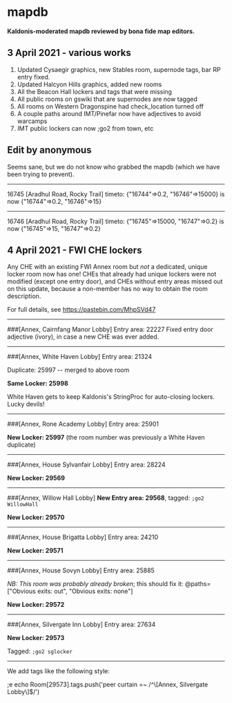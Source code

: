 # mapdb
**Kaldonis-moderated mapdb reviewed by bona fide map editors.**

## 3 April 2021 - various works
1) Updated Cysaegir graphics, new Stables room, supernode tags, bar RP entry fixed.
2) Updated Halcyon Hills graphics, added new rooms
3) All the Beacon Hall lockers and tags that were missing
4) All public rooms on gswiki that are supernodes are now tagged
5) All rooms on Western Dragonspine had check_location turned off
6) A couple paths around IMT/Pinefar now have adjectives to avoid warcamps
7) IMT public lockers can now ;go2 from town, etc

## Edit by anonymous
Seems sane, but we do not know who grabbed the mapdb (which we have been trying to prevent). 
___
16745 [Aradhul Road, Rocky Trail]
timeto: {"16744"=>0.2, "16746"=>15000} is now {"16744"=>0.2, "16746"=>15}
___
16746 [Aradhul Road, Rocky Trail]
timeto: {"16745"=>15000, "16747"=>0.2} is now {"16745"=>15, "16747"=>0.2}

## 4 April 2021 - FWI CHE lockers
Any CHE with an existing FWI Annex room but *not* a dedicated, unique locker room now has one!  CHEs that already had unique lockers were not modified (except one entry door), and CHEs without entry areas missed out on this update, because a non-member has no way to obtain the room description.

For full details, see https://pastebin.com/MhpSVd47
___
###[Annex, Cairnfang Manor Lobby]
Entry area: 22227 
Fixed entry door adjective (ivory), in case a new CHE was ever added.
___
###[Annex, White Haven Lobby]
Entry area: 21324 

Duplicate: 25997 -- merged to above room

**Same Locker: 25998**

White Haven gets to keep Kaldonis's StringProc for auto-closing lockers.  Lucky devils!
___
###[Annex, Rone Academy Lobby]
Entry area: 25901

**New Locker: 25997** (the room number was previously a White Haven duplicate)
___
###[Annex, House Sylvanfair Lobby]
Entry area: 28224 

**New Locker: 29569**

___
###[Annex, Willow Hall Lobby]
**New Entry area: 29568**, tagged: `;go2 WillowHall`

**New Locker: 29570**
___
###[Annex, House Brigatta Lobby]
Entry area: 24210 

**New Locker: 29571**
___
###[Annex, House Sovyn Lobby]
Entry area: 25885 

*NB: This room was probably already broken*; this should fix it: @paths=["Obvious exits: out", "Obvious exits: none"]

**New Locker: 29572**
___
###[Annex, Silvergate Inn Lobby]
Entry area: 27634 

**New Locker: 29573**

Tagged: `;go2 sglocker`

___
We add tags like the following style:

;e echo Room[29573].tags.push('peer curtain =~ /^\\[Annex, Silvergate Lobby\\]$/')
